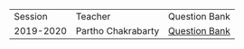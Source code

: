 <table>
    <tr>
        <td>Session</td>
        <td>Teacher</td>
        <td>Question Bank</td>
    </tr>
    <tr>
        <td>2019-2020</td>
        <td>Partho Chakrabarty</td>
        <td><a href="../Assets/Discrete-Math/2019-2020">Question Bank</a></td>
    </tr>
</table>
